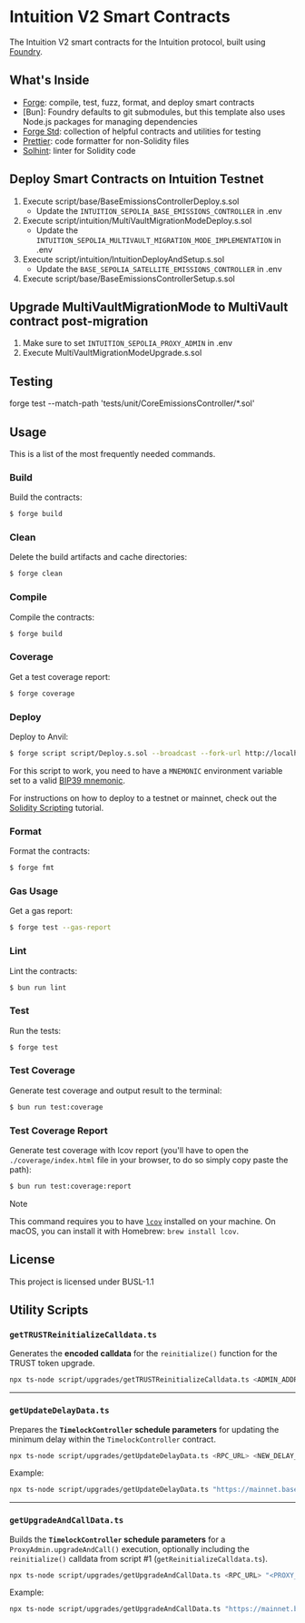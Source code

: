 # Intuition V2 Smart Contracts

The Intuition V2 smart contracts for the Intuition protocol, built using [Foundry](https://book.getfoundry.sh/).

## What's Inside

- [Forge](https://github.com/foundry-rs/foundry/blob/master/forge): compile, test, fuzz, format, and deploy smart
  contracts
- [Bun]: Foundry defaults to git submodules, but this template also uses Node.js packages for managing dependencies
- [Forge Std](https://github.com/foundry-rs/forge-std): collection of helpful contracts and utilities for testing
- [Prettier](https://github.com/prettier/prettier): code formatter for non-Solidity files
- [Solhint](https://github.com/protofire/solhint): linter for Solidity code

## Deploy Smart Contracts on Intuition Testnet

1. Execute script/base/BaseEmissionsControllerDeploy.s.sol
   - Update the `INTUITION_SEPOLIA_BASE_EMISSIONS_CONTROLLER` in .env
2. Execute script/intuition/MultiVaultMigrationModeDeploy.s.sol
   - Update the `INTUITION_SEPOLIA_MULTIVAULT_MIGRATION_MODE_IMPLEMENTATION` in .env
3. Execute script/intuition/IntuitionDeployAndSetup.s.sol
   - Update the `BASE_SEPOLIA_SATELLITE_EMISSIONS_CONTROLLER` in .env
4. Execute script/base/BaseEmissionsControllerSetup.s.sol

## Upgrade MultiVaultMigrationMode to MultiVault contract post-migration

1. Make sure to set `INTUITION_SEPOLIA_PROXY_ADMIN` in .env
2. Execute MultiVaultMigrationModeUpgrade.s.sol

## Testing

forge test --match-path 'tests/unit/CoreEmissionsController/*.sol'

## Usage

This is a list of the most frequently needed commands.

### Build

Build the contracts:

```sh
$ forge build
```

### Clean

Delete the build artifacts and cache directories:

```sh
$ forge clean
```

### Compile

Compile the contracts:

```sh
$ forge build
```

### Coverage

Get a test coverage report:

```sh
$ forge coverage
```

### Deploy

Deploy to Anvil:

```sh
$ forge script script/Deploy.s.sol --broadcast --fork-url http://localhost:8545
```

For this script to work, you need to have a `MNEMONIC` environment variable set to a valid
[BIP39 mnemonic](https://iancoleman.io/bip39/).

For instructions on how to deploy to a testnet or mainnet, check out the
[Solidity Scripting](https://book.getfoundry.sh/tutorials/solidity-scripting.html) tutorial.

### Format

Format the contracts:

```sh
$ forge fmt
```

### Gas Usage

Get a gas report:

```sh
$ forge test --gas-report
```

### Lint

Lint the contracts:

```sh
$ bun run lint
```

### Test

Run the tests:

```sh
$ forge test
```

### Test Coverage

Generate test coverage and output result to the terminal:

```sh
$ bun run test:coverage
```

### Test Coverage Report

Generate test coverage with lcov report (you'll have to open the `./coverage/index.html` file in your browser, to do so
simply copy paste the path):

```sh
$ bun run test:coverage:report
```

> [!NOTE]
>
> This command requires you to have [`lcov`](https://github.com/linux-test-project/lcov) installed on your machine. On
> macOS, you can install it with Homebrew: `brew install lcov`.


## License

This project is licensed under BUSL-1.1

## Utility Scripts

### `getTRUSTReinitializeCalldata.ts`

Generates the **encoded calldata** for the `reinitialize()` function for the TRUST token upgrade.

```bash
npx ts-node script/upgrades/getTRUSTReinitializeCalldata.ts <ADMIN_ADDRESS> <BASE_EMISSIONS_CONTROLLER_ADDRESS>
```

---

### `getUpdateDelayData.ts`

Prepares the **`TimelockController` schedule parameters** for updating the minimum delay within the `TimelockController` contract.

```bash
npx ts-node script/upgrades/getUpdateDelayData.ts <RPC_URL> <NEW_DELAY_IN_SECONDS>
```

Example:

```bash
npx ts-node script/upgrades/getUpdateDelayData.ts "https://mainnet.base.org" 259200
```

---

### `getUpgradeAndCallData.ts`

Builds the **`TimelockController` schedule parameters** for a `ProxyAdmin.upgradeAndCall()` execution, optionally including the `reinitialize()` calldata from script #1 (`getReinitializeCalldata.ts`).

```bash
npx ts-node script/upgrades/getUpgradeAndCallData.ts <RPC_URL> "<PROXY_ADDRESS,IMPLEMENTATION_ADDRESS>" <REINITIALIZE_CALLDATA_OR_0x>
```

Example:

```bash
npx ts-node script/upgrades/getUpgradeAndCallData.ts "https://mainnet.base.org" "0xProxy,0xNewImpl" 0x1234abcd...
```
